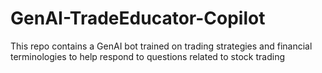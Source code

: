 # GenAI-TradeEducator-Copilot
This repo contains a GenAI bot trained on trading strategies and financial terminologies to help respond to questions related to stock trading
